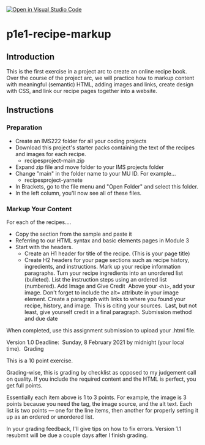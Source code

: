 [![Open in Visual Studio Code](https://classroom.github.com/assets/open-in-vscode-f059dc9a6f8d3a56e377f745f24479a46679e63a5d9fe6f495e02850cd0d8118.svg)](https://classroom.github.com/online_ide?assignment_repo_id=5415141&assignment_repo_type=AssignmentRepo)
# p1e1-recipe-markup

## Introduction

This is the first exercise in a project arc to create an online recipe book. Over the course of the project arc, we will practice how to markup content with meaningful (semantic) HTML, adding images and links, create design with CSS, and link our recipe pages together into a website.

## Instructions

### Preparation

+ Create an IMS222 folder for all your coding projects
+ Download this project's starter packs containing the text of the recipes and images for each recipe.
  + recipesproject-main.zip
+ Expand zip file and move folder to your IMS projects folder
+ Change "main" in the folder name to your MU ID. For example...
  + recipesproject-yarnete
+ In Brackets, go to the file menu and "Open Folder" and select this folder.
+ In the left column, you'll now see all of these files.

### Markup Your Content
For each of the recipes....
+ Copy the <head> section from the sample and paste it  
+ Referring to our HTML syntax and basic elements pages in Module 3
+ Start with the headers.
  + Create an H1 header for title of the recipe. (This is your page title)
  + Create H2 headers for your page sections such as recipe history, ingredients, and instructions.
Mark up your recipe information paragraphs.
Turn your recipe ingredients into an unordered list (bulleted).
List the instruction steps using an ordered list (numbered).
Add Image and Give Credit 
Above your `<h1>`, add your image. Don't forget to include the alt= attribute in your image element.
Create a paragraph with links to where you found your recipe, history, and image.  This is citing your sources. 
Last, but not least, give yourself credit in a final paragraph.
Submission method and due date

When completed, use this assignment submission to upload your .html file.

Version 1.0 Deadline:  Sunday, 8 February 2021 by midnight (your local time). 
Grading

This is a 10 point exercise.

Grading-wise, this is grading by checklist as opposed to my judgement call on quality. If you include the required content and the HTML is perfect, you get full points.

Essentially each item above is 1 to 3 points. For example, the image is 3 points because you need the tag, the image source, and the alt text. Each list is two points — one for the line items, then another for properly setting it up as an ordered or unordered list.

In your grading feedback, I'll give tips on how to fix errors. Version 1.1 resubmit will be due a couple days after I finish grading.
